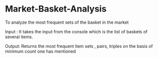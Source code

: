 # Market-Basket-Analysis
To analyze the most frequent sets of the basket in the market

Input :
It takes the input from the console which is the list of baskets of several items.

Output:
Returns the most frequent item sets , pairs, triples on the basis of minimum count one has mentioned
